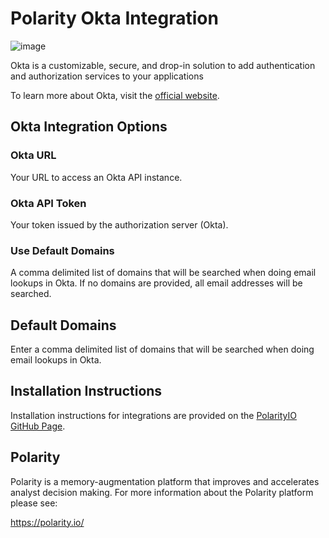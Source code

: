 # Polarity Okta Integration

![image](https://img.shields.io/badge/status-beta-green.svg)

Okta is a customizable, secure, and drop-in solution to add authentication and authorization services to your applications

To learn more about Okta, visit the [official website](https://www.okta.com/).

## Okta Integration Options

### Okta URL

Your URL to access an Okta API instance.

### Okta API Token

Your token issued by the authorization server (Okta).

### Use Default Domains

A comma delimited list of domains that will be searched when doing email lookups in Okta. If no domains are provided, all email addresses will be searched.

## Default Domains

Enter a comma delimited list of domains that will be searched when doing email lookups in Okta.

## Installation Instructions

Installation instructions for integrations are provided on the [PolarityIO GitHub Page](https://polarityio.github.io/).

## Polarity

Polarity is a memory-augmentation platform that improves and accelerates analyst decision making. For more information about the Polarity platform please see:

https://polarity.io/
